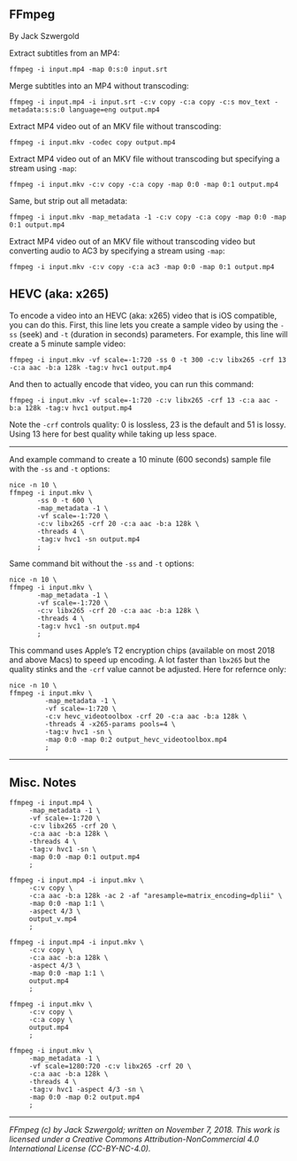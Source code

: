 ## FFmpeg

By Jack Szwergold

Extract subtitles from an MP4:

    ffmpeg -i input.mp4 -map 0:s:0 input.srt

Merge subtitles into an MP4 without transcoding:

    ffmpeg -i input.mp4 -i input.srt -c:v copy -c:a copy -c:s mov_text -metadata:s:s:0 language=eng output.mp4

Extract MP4 video out of an MKV file without transcoding:

    ffmpeg -i input.mkv -codec copy output.mp4

Extract MP4 video out of an MKV file without transcoding but specifying a stream using `-map`:

    ffmpeg -i input.mkv -c:v copy -c:a copy -map 0:0 -map 0:1 output.mp4

Same, but strip out all metadata:

    ffmpeg -i input.mkv -map_metadata -1 -c:v copy -c:a copy -map 0:0 -map 0:1 output.mp4

Extract MP4 video out of an MKV file without transcoding video but converting audio to AC3 by specifying a stream using `-map`:

    ffmpeg -i input.mkv -c:v copy -c:a ac3 -map 0:0 -map 0:1 output.mp4

## HEVC (aka: x265)

To encode a video into an HEVC (aka: x265) video that is iOS compatible, you can do this. First, this line lets you create a sample video by using the `-ss` (seek) and `-t` (duration in seconds) parameters. For example, this line will create a 5 minute sample video:

    ffmpeg -i input.mkv -vf scale=-1:720 -ss 0 -t 300 -c:v libx265 -crf 13 -c:a aac -b:a 128k -tag:v hvc1 output.mp4

And then to actually encode that video, you can run this command:

    ffmpeg -i input.mkv -vf scale=-1:720 -c:v libx265 -crf 13 -c:a aac -b:a 128k -tag:v hvc1 output.mp4

Note the `-crf` controls quality: 0 is lossless, 23 is the default and 51 is lossy. Using 13 here for best quality while taking up less space.

***

And example command to create a 10 minute (600 seconds) sample file with the `-ss` and `-t` options:

	nice -n 10 \
	ffmpeg -i input.mkv \
	       -ss 0 -t 600 \
	       -map_metadata -1 \
	       -vf scale=-1:720 \
	       -c:v libx265 -crf 20 -c:a aac -b:a 128k \
	       -threads 4 \
	       -tag:v hvc1 -sn output.mp4
	       ;

Same command bit without the `-ss` and `-t` options:

	nice -n 10 \
	ffmpeg -i input.mkv \
	       -map_metadata -1 \
	       -vf scale=-1:720 \
	       -c:v libx265 -crf 20 -c:a aac -b:a 128k \
	       -threads 4 \
	       -tag:v hvc1 -sn output.mp4
	       ;

This command uses Apple’s T2 encryption chips (available on most 2018 and above Macs) to speed up encoding. A lot faster than `lbx265` but the quality stinks and the `-crf` value cannot be adjusted. Here for refernce only:

	nice -n 10 \
	ffmpeg -i input.mkv \
			 -map_metadata -1 \
			 -vf scale=-1:720 \
			 -c:v hevc_videotoolbox -crf 20 -c:a aac -b:a 128k \
			 -threads 4 -x265-params pools=4 \
			 -tag:v hvc1 -sn \
			 -map 0:0 -map 0:2 output_hevc_videotoolbox.mp4
			 ;

***

## Misc. Notes
	
	ffmpeg -i input.mp4 \
	     -map_metadata -1 \
	     -vf scale=-1:720 \
	     -c:v libx265 -crf 20 \
	     -c:a aac -b:a 128k \
	     -threads 4 \
	     -tag:v hvc1 -sn \
	     -map 0:0 -map 0:1 output.mp4
	     ;
	
	ffmpeg -i input.mp4 -i input.mkv \
	     -c:v copy \
	     -c:a aac -b:a 128k -ac 2 -af "aresample=matrix_encoding=dplii" \
	     -map 0:0 -map 1:1 \
	     -aspect 4/3 \
	     output_v.mp4
	     ;
	
	ffmpeg -i input.mp4 -i input.mkv \
	     -c:v copy \
	     -c:a aac -b:a 128k \
	     -aspect 4/3 \
	     -map 0:0 -map 1:1 \
	     output.mp4
	     ;
	
	ffmpeg -i input.mkv \
	     -c:v copy \
	     -c:a copy \
	     output.mp4
	     ;
	
	ffmpeg -i input.mkv \
	     -map_metadata -1 \
	     -vf scale=1280:720 -c:v libx265 -crf 20 \
	     -c:a aac -b:a 128k \
	     -threads 4 \
	     -tag:v hvc1 -aspect 4/3 -sn \
	     -map 0:0 -map 0:2 output.mp4
	     ;

***

*FFmpeg (c) by Jack Szwergold; written on November 7, 2018. This work is licensed under a Creative Commons Attribution-NonCommercial 4.0 International License (CC-BY-NC-4.0).*

